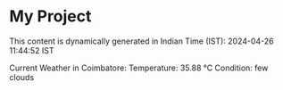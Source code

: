 # My Project

This content is dynamically generated in Indian Time (IST): 2024-04-26 11:44:52 IST


Current Weather in Coimbatore:
Temperature: 35.88 °C
Condition: few clouds
